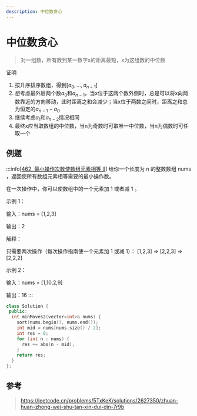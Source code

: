 ```yaml
---
description: 中位数贪心
---
```


# 中位数贪心

> 对一组数，所有数到某一数字x的距离最短，x为这组数的中位数

证明

1. 按升序排序数组，得到$[a_0, ..., a_{n-1}]$
2. 想考虑最外层两个数$a_0$和$a_{n-1}$，当x位于这两个数外侧时，总是可以将x向两数靠近的方向移动，此时距离之和会减少；当x位于两数之间时，距离之和总为恒定的$a_{n-1}-a_0$
3. 继续考虑$a_1$和$a_{n-2}$情况相同
4. 最终x应当取数组的中位数，当n为奇数时可取唯一中位数，当n为偶数时可任取一个


## 例题

:::info[[462. 最小操作次数使数组元素相等 II](https://leetcode.cn/problems/minimum-moves-to-equal-array-elements-ii/description/)]
给你一个长度为 n 的整数数组 nums ，返回使所有数组元素相等需要的最小操作数。

在一次操作中，你可以使数组中的一个元素加 1 或者减 1 。

示例 1：

输入：nums = [1,2,3]

输出：2

解释：

只需要两次操作（每次操作指南使一个元素加 1 或减 1）：
[1,2,3]  =>  [2,2,3]  =>  [2,2,2]

示例 2：

输入：nums = [1,10,2,9]

输出：16
:::

```cpp
class Solution {
 public:
  int minMoves2(vector<int>& nums) {
    sort(nums.begin(), nums.end());
    int mid = nums[nums.size() / 2];
    int res = 0;
    for (int n : nums) {
      res += abs(n - mid);
    }
    return res;
  }
};
```

## 参考

> https://leetcode.cn/problems/5TxKeK/solutions/2627350/zhuan-huan-zhong-wei-shu-tan-xin-dui-din-7r9b
